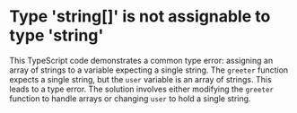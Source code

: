 # Type 'string[]' is not assignable to type 'string'
This TypeScript code demonstrates a common type error: assigning an array of strings to a variable expecting a single string.
The `greeter` function expects a single string, but the `user` variable is an array of strings.  This leads to a type error.
The solution involves either modifying the `greeter` function to handle arrays or changing `user` to hold a single string.